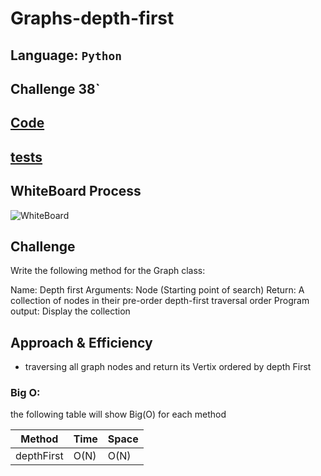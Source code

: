 #  Graphs-depth-first

## Language: `Python`
## Challenge 38`



## [Code](graph_depth_first.py)
## [tests](../tests/test_graph_depth_first.py)

## WhiteBoard Process
![WhiteBoard](Untitled%20(19).jpg)

## Challenge

Write the following method for the Graph class:

Name: Depth first
Arguments: Node (Starting point of search)
Return: A collection of nodes in their pre-order depth-first traversal order
Program output: Display the collection



## Approach & Efficiency
- traversing all graph nodes and return its Vertix ordered by depth First 

### Big O:
the following table will show Big(O) for each method

| **Method**    | **Time** | **Space** |
|---------------|----------|-----------|
| depthFirst    | O(N)     | O(N)      |
